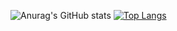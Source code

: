 ![Anurag's GitHub stats](https://github-readme-stats.vercel.app/api?username=mu-suke&count_private=true&show_icons=true&theme=tokyonight)  [![Top Langs](https://github-readme-stats.vercel.app/api/top-langs/?username=mu-suke&langs_count=8&theme=tokyonight&layout=compact)](https://github.com/anuraghazra/github-readme-stats)

<!--
**mu-suke/mu-suke** is a ✨ _special_ ✨ repository because its `README.md` (this file) appears on your GitHub profile.

Here are some ideas to get you started:

- 🔭 I’m currently working on ...
- 🌱 I’m currently learning ...
- 👯 I’m looking to collaborate on ...
- 🤔 I’m looking for help with ...
- 💬 Ask me about ...
- 📫 How to reach me: ...
- 😄 Pronouns: ...
- ⚡ Fun fact: ...
-->
